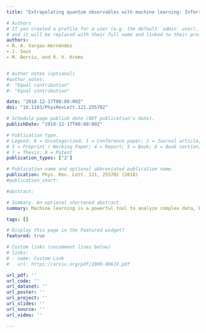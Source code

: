```yaml
---
title: "Extrapolating quantum observables with machine learning: Inferring multiple phase transitions from properties of a single phase"

# Authors
# If you created a profile for a user (e.g. the default `admin` user), write the username (folder name) here 
# and it will be replaced with their full name and linked to their profile.
authors:
- R. A. Vargas-Hernández
- J. Sous
- M. Berciu, and R. V. Krems


# Author notes (optional)
#author_notes:
#- "Equal contribution"
#- "Equal contribution"

date: "2018-12-17T00:00:00Z"
doi: "10.1103/PhysRevLett.121.255702"

# Schedule page publish date (NOT publication's date).
publishDate: "2018-12-17T00:00:00Z"

# Publication type.
# Legend: 0 = Uncategorized; 1 = Conference paper; 2 = Journal article;
# 3 = Preprint / Working Paper; 4 = Report; 5 = Book; 6 = Book section;
# 7 = Thesis; 8 = Patent
publication_types: ["2"]

# Publication name and optional abbreviated publication name.
publication: Phys. Rev. Lett. 121, 255702 (2018)
#publication_short:

#abstract: 

# Summary. An optional shortened abstract.
summary: Machine learning is a powerful tool to analyze complex data, but can it help reveal unexplored domains of knowledge? We answer this question in the affirmative, showing in this work that one can predict phase transitions using Gaussian process extrapolation across parameter space.

tags: []

# Display this page in the Featured widget?
featured: true

# Custom links (uncomment lines below)
# links:
# - name: Custom Link
#   url: https://arxiv.org/pdf/2009.00619.pdf

url_pdf: ''
url_code: ''
url_dataset: ''
url_poster: ''
url_project: ''
url_slides: ''
url_source: ''
url_video: ''

---
```

